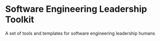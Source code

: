 # Software Engineering Leadership Toolkit

A set of tools and templates for software engineering leadership humans
